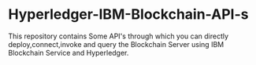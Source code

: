 # Hyperledger-IBM-Blockchain-API-s
This repository contains Some API's through which you can directly deploy,connect,invoke and query the Blockchain Server using IBM Blockchain Service and Hyperledger.
